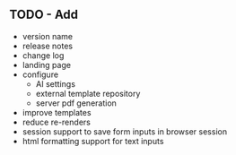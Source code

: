 ## TODO - Add 
 - version name 
 - release notes
 - change log 
 - landing page
 - configure 
    - AI settings
    - external template repository
    - server pdf generation
 - improve templates
 - reduce re-renders
 - session support to save form inputs in browser session
 - html formatting support for text inputs

 
 